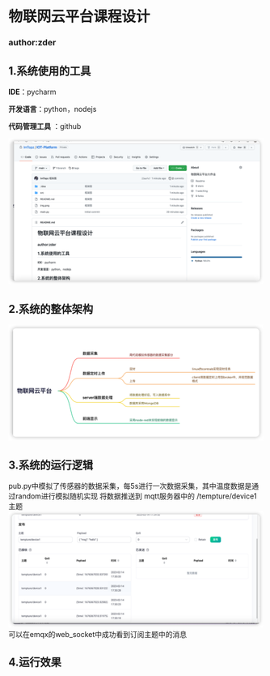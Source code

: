 # 物联网云平台课程设计
### author:zder

## 1.系统使用的工具

**IDE**：pycharm

**开发语言**：python，nodejs

**代码管理工具** ：github

![img_1.png](img_1.png)


## 2.系统的整体架构
![./docs/img.png](img.png)

## 3.系统的运行逻辑
 pub.py中模拟了传感器的数据采集，每5s进行一次数据采集，其中温度数据是通过random进行模拟随机实现
将数据推送到 mqtt服务器中的 /tempture/device1 主题 
![img_2.png](img_2.png)
可以在emqx的web_socket中成功看到订阅主题中的消息




## 4.运行效果
